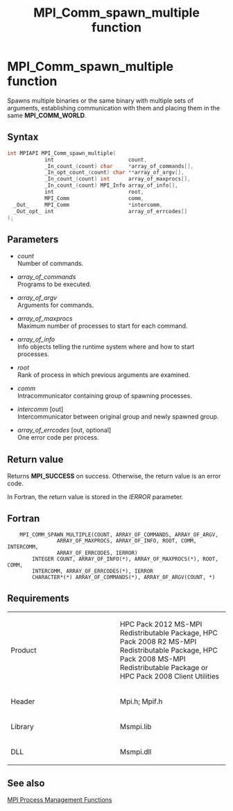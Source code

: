 ﻿---
title: MPI_Comm_spawn_multiple function
TOCTitle: MPI_Comm_spawn_multiple function
ms:assetid: 138dbd80-1330-406f-abcb-6f95fa81135e
ms:mtpsurl: https://msdn.microsoft.com/en-us/library/Dn473285(v=VS.85)
ms:contentKeyID: 59360831
ms.date: 03/28/2018
mtps_version: v=VS.85
f1_keywords:
- MPI_COMM_SPAWN_MULTIPLE
- mpif/MPI_Comm_spawn_multiple
- mpi/MPI_COMM_SPAWN_MULTIPLE
dev_langs:
- C++
- C
---

# MPI\_Comm\_spawn\_multiple function

Spawns multiple binaries or the same binary with multiple sets of arguments, establishing communication with them and placing them in the same **MPI\_COMM\_WORLD**.

## Syntax

``` c++
int MPIAPI MPI_Comm_spawn_multiple(
            int                        count,
            _In_count_(count) char     *array_of_commands[],
            _In_opt_count_(count) char **array_of_argv[],
            _In_count_(count) int      array_of_maxprocs[],
            _In_count_(count) MPI_Info array_of_info[],
            int                        root,
            MPI_Comm                   comm,
  _Out_     MPI_Comm                   *intercomm,
  _Out_opt_ int                        array_of_errcodes[]
);
```

## Parameters

  - *count*  
    Number of commands.

  - *array\_of\_commands*  
    Programs to be executed.

  - *array\_of\_argv*  
    Arguments for commands.

  - *array\_of\_maxprocs*  
    Maximum number of processes to start for each command.

  - *array\_of\_info*  
    Info objects telling the runtime system where and how to start processes.

  - *root*  
    Rank of process in which previous arguments are examined.

  - *comm*  
    Intracommunicator containing group of spawning processes.

  - *intercomm* \[out\]  
    Intercommunicator between original group and newly spawned group.

  - *array\_of\_errcodes* \[out, optional\]  
    One error code per process.

## Return value

Returns **MPI\_SUCCESS** on success. Otherwise, the return value is an error code.

In Fortran, the return value is stored in the *IERROR* parameter.

## Fortran

``` FORTRAN
    MPI_COMM_SPAWN_MULTIPLE(COUNT, ARRAY_OF_COMMANDS, ARRAY_OF_ARGV,
                ARRAY_OF_MAXPROCS, ARRAY_OF_INFO, ROOT, COMM, INTERCOMM,
                ARRAY_OF_ERRCODES, IERROR)
        INTEGER COUNT, ARRAY_OF_INFO(*), ARRAY_OF_MAXPROCS(*), ROOT, COMM,
        INTERCOMM, ARRAY_OF_ERRCODES(*), IERROR
        CHARACTER*(*) ARRAY_OF_COMMANDS(*), ARRAY_OF_ARGV(COUNT, *)
```

## Requirements

<table>
<colgroup>
<col style="width: 50%" />
<col style="width: 50%" />
</colgroup>
<tbody>
<tr class="odd">
<td><p>Product</p></td>
<td><p>HPC Pack 2012 MS-MPI Redistributable Package, HPC Pack 2008 R2 MS-MPI Redistributable Package, HPC Pack 2008 MS-MPI Redistributable Package or HPC Pack 2008 Client Utilities</p></td>
</tr>
<tr class="even">
<td><p>Header</p></td>
<td>Mpi.h;
Mpif.h</td>
</tr>
<tr class="odd">
<td><p>Library</p></td>
<td>Msmpi.lib</td>
</tr>
<tr class="even">
<td><p>DLL</p></td>
<td>Msmpi.dll</td>
</tr>
</tbody>
</table>


## See also

[MPI Process Management Functions](mpi-process-management-functions.md)

